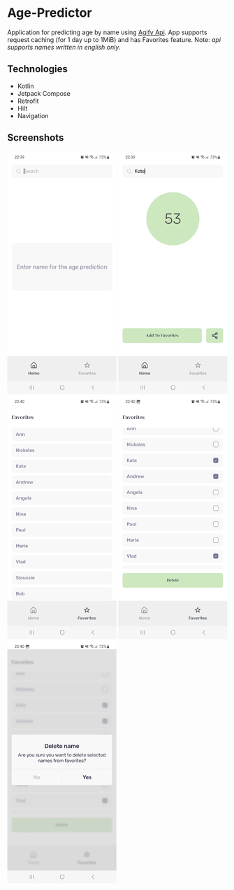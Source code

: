 # Age-Predictor

Application for predicting age by name using [Agify Api](https://api.agify.io/). App supports request caching (for 1 day up to 1MiB) and has Favorites feature. Note: *api supports names written in english only*.

## Technologies
- Kotlin
- Jetpack Compose
- Retrofit
- Hilt
- Navigation

## Screenshots
<div class="row">
  <img src="https://github.com/UnbiasedShelf/Age-Predictor/blob/main/screenshots/Screenshot_20230105_223940_Age%20Predictor.jpg" width=250/>
  <img src="https://github.com/UnbiasedShelf/Age-Predictor/blob/main/screenshots/Screenshot_20230105_223955_Age%20Predictor.jpg" width=250/>
  <img src="https://github.com/UnbiasedShelf/Age-Predictor/blob/main/screenshots/Screenshot_20230105_224005_Age%20Predictor.jpg" width=250/>
  <img src="https://github.com/UnbiasedShelf/Age-Predictor/blob/main/screenshots/Screenshot_20230105_224023_Age%20Predictor.jpg" width=250/>
  <img src="https://github.com/UnbiasedShelf/Age-Predictor/blob/main/screenshots/Screenshot_20230105_224031_Age%20Predictor.jpg" width=250/>
</div>
